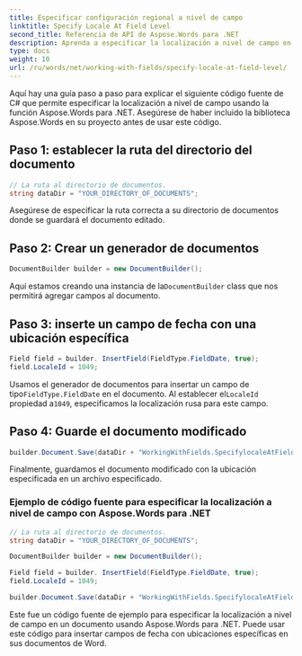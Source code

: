 ```yaml
---
title: Especificar configuración regional a nivel de campo
linktitle: Specify Locale At Field Level
second_title: Referencia de API de Aspose.Words para .NET
description: Aprenda a especificar la localización a nivel de campo en documentos de Word con Aspose.Words para .NET.
type: docs
weight: 10
url: /ru/words/net/working-with-fields/specify-locale-at-field-level/
---
```


Aquí hay una guía paso a paso para explicar el siguiente código fuente de C# que permite especificar la localización a nivel de campo usando la función Aspose.Words para .NET. Asegúrese de haber incluido la biblioteca Aspose.Words en su proyecto antes de usar este código.

## Paso 1: establecer la ruta del directorio del documento

```csharp
// La ruta al directorio de documentos.
string dataDir = "YOUR_DIRECTORY_OF_DOCUMENTS";
```

Asegúrese de especificar la ruta correcta a su directorio de documentos donde se guardará el documento editado.

## Paso 2: Crear un generador de documentos

```csharp
DocumentBuilder builder = new DocumentBuilder();
```

 Aquí estamos creando una instancia de la`DocumentBuilder` class que nos permitirá agregar campos al documento.

## Paso 3: inserte un campo de fecha con una ubicación específica

```csharp
Field field = builder. InsertField(FieldType.FieldDate, true);
field.LocaleId = 1049;
```

Usamos el generador de documentos para insertar un campo de tipo`FieldType.FieldDate` en el documento. Al establecer el`LocaleId` propiedad a`1049`, especificamos la localización rusa para este campo.

## Paso 4: Guarde el documento modificado

```csharp
builder.Document.Save(dataDir + "WorkingWithFields.SpecifylocaleAtFieldlevel.docx");
```

Finalmente, guardamos el documento modificado con la ubicación especificada en un archivo especificado.

### Ejemplo de código fuente para especificar la localización a nivel de campo con Aspose.Words para .NET

```csharp
// La ruta al directorio de documentos.
string dataDir = "YOUR_DIRECTORY_OF_DOCUMENTS";

DocumentBuilder builder = new DocumentBuilder();

Field field = builder. InsertField(FieldType.FieldDate, true);
field.LocaleId = 1049;

builder.Document.Save(dataDir + "WorkingWithFields.SpecifylocaleAtFieldlevel.docx");
```

Este fue un código fuente de ejemplo para especificar la localización a nivel de campo en un documento usando Aspose.Words para .NET. Puede usar este código para insertar campos de fecha con ubicaciones específicas en sus documentos de Word.
